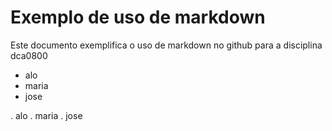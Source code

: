 # Exemplo de uso de markdown

Este documento exemplifica o uso de markdown no github para a disciplina dca0800

* alo
* maria
* jose

. alo
. maria
. jose